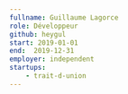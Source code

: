 ```yaml
---
fullname: Guillaume Lagorce
role: Développeur
github: heygul
start: 2019-01-01
end:  2019-12-31
employer: independent
startups:
    - trait-d-union
---
```

